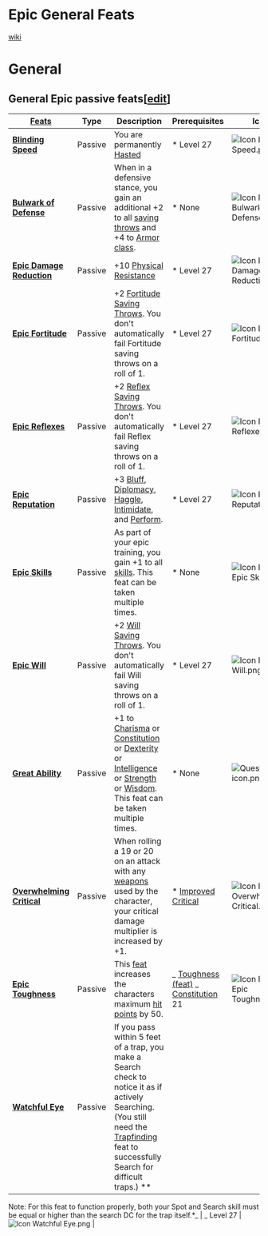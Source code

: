 # Epic General Feats

[wiki](http://ddowiki.com/page/Epic_Feats)

# General

## General Epic passive feats[[edit](http://ddowiki.com/edit/Epic_Feats?section=2 "Edit section: General Epic passive feats")]

| [ ][existingFeat] [Feats][result]                                                                                | Type    | Description                                                                                                                                                                                                                                                                                                                                                                                                                       | Prerequisites                                                                                                                                | Icon                                                                                |
| ---------------------------------------------------------------------------------------------------------------- | ------- | --------------------------------------------------------------------------------------------------------------------------------------------------------------------------------------------------------------------------------------------------------------------------------------------------------------------------------------------------------------------------------------------------------------------------------- | -------------------------------------------------------------------------------------------------------------------------------------------- | ----------------------------------------------------------------------------------- |
| **[Blinding Speed](http://ddowiki.com/page/Blinding_Speed "Blinding Speed")**                                    | Passive | You are permanently [Hasted](http://ddowiki.com/page/Haste "Haste")                                                                                                                                                                                                                                                                                                                                                               | \* Level 27                                                                                                                                  | ![Icon Blinding Speed.png](/images/Icon_Blinding_Speed.png)                         |
| **[Bulwark of Defense](http://ddowiki.com/page/Bulwark_of_Defense "Bulwark of Defense")**                        | Passive | When in a defensive stance, you gain an additional +2 to all [saving throws](http://ddowiki.com/page/Saving_throw "Saving throw") and +4 to [Armor class](http://ddowiki.com/page/Armor_class "Armor class").                                                                                                                                                                                                                     | \* None                                                                                                                                      | ![Icon Feat Bulwark Of Defense.png](/images/Icon_Feat_Bulwark_Of_Defense.png)       |
| **[Epic Damage Reduction](http://ddowiki.com/page/Epic_Damage_Reduction "Epic Damage Reduction")**               | Passive | +10 [Physical Resistance](http://ddowiki.com/page/Physical_Resistance "Physical Resistance")                                                                                                                                                                                                                                                                                                                                      | \* Level 27                                                                                                                                  | ![Icon Epic Damage Reduction.png](/images/Icon_Epic_Damage_Reduction.png)           |
| **[Epic Fortitude](http://ddowiki.com/edit/Epic_Fortitude?redlink=1 "Epic Fortitude (page does not exist)")**    | Passive | +2 [Fortitude](http://ddowiki.com/page/Fortitude "Fortitude") [Saving Throws](http://ddowiki.com/page/Saving_Throw "Saving Throw"). You don't automatically fail Fortitude saving throws on a roll of 1.                                                                                                                                                                                                                          | \* Level 27                                                                                                                                  | ![Icon Epic Fortitude.png](/images/Icon_Epic_Fortitude.png)                         |
| **[Epic Reflexes](http://ddowiki.com/edit/Epic_Reflexes?redlink=1 "Epic Reflexes (page does not exist)")**       | Passive | +2 [Reflex](http://ddowiki.com/page/Reflex "Reflex") [Saving Throws](http://ddowiki.com/page/Saving_Throw "Saving Throw"). You don't automatically fail Reflex saving throws on a roll of 1.                                                                                                                                                                                                                                      | \* Level 27                                                                                                                                  | ![Icon Epic Reflexes.png](/images/Icon_Epic_Reflexes.png)                           |
| **[Epic Reputation](http://ddowiki.com/edit/Epic_Reputation?redlink=1 "Epic Reputation (page does not exist)")** | Passive | +3 [Bluff](http://ddowiki.com/page/Bluff "Bluff"), [Diplomacy](http://ddowiki.com/page/Diplomacy "Diplomacy"), [Haggle](http://ddowiki.com/page/Haggle "Haggle"), [Intimidate](http://ddowiki.com/page/Intimidate "Intimidate"), and [Perform](http://ddowiki.com/page/Perform "Perform").                                                                                                                                        | \* Level 27                                                                                                                                  | ![Icon Epic Reputation.png](/images/Icon_Epic_Reputation.png)                       |
| **[Epic Skills](http://ddowiki.com/page/Epic_Skills "Epic Skills")**                                             | Passive | As part of your epic training, you gain +1 to all [skills](http://ddowiki.com/page/Skills "Skills"). This feat can be taken multiple times.                                                                                                                                                                                                                                                                                       | \* None                                                                                                                                      | ![Icon Feat Epic Skill.png](/images/Icon_Feat_Epic_Skill.png)                       |
| **[Epic Will](http://ddowiki.com/edit/Epic_Will?redlink=1 "Epic Will (page does not exist)")**                   | Passive | +2 [Will](http://ddowiki.com/page/Will "Will") [Saving Throws](http://ddowiki.com/page/Saving_Throw "Saving Throw"). You don't automatically fail Will saving throws on a roll of 1.                                                                                                                                                                                                                                              | \* Level 27                                                                                                                                  | ![Icon Epic Will.png](/images/Icon_Epic_Will.png)                                   |
| **[Great Ability](http://ddowiki.com/page/Great_Ability "Great Ability")**                                       | Passive | +1 to [Charisma](http://ddowiki.com/page/Charisma "Charisma") or [Constitution](http://ddowiki.com/page/Constitution "Constitution") or [Dexterity](http://ddowiki.com/page/Dexterity "Dexterity") or [Intelligence](http://ddowiki.com/page/Intelligence "Intelligence") or [Strength](http://ddowiki.com/page/Strength "Strength") or [Wisdom](http://ddowiki.com/page/Wisdom "Wisdom"). This feat can be taken multiple times. | \* None                                                                                                                                      | ![Question icon.png](/images/Question_icon.png)                                     |
| **[Overwhelming Critical](http://ddowiki.com/page/Overwhelming_Critical "Overwhelming Critical")**               | Passive | When rolling a 19 or 20 on an attack with any [weapons](http://ddowiki.com/page/Weapon "Weapon") used by the character, your critical damage multiplier is increased by +1.                                                                                                                                                                                                                                                       | \* [Improved Critical](http://ddowiki.com/page/Improved_Critical "Improved Critical")                                                        | ![Icon Feat Overwhelming Critical.png](/images/Icon_Feat_Overwhelming_Critical.png) |
| **[Epic Toughness](http://ddowiki.com/page/Epic_Toughness "Epic Toughness")**                                    | Passive | This [feat](http://ddowiki.com/page/Feat "Feat") increases the characters maximum [hit points](http://ddowiki.com/page/Hit_point "Hit point") by 50.                                                                                                                                                                                                                                                                              | _ [Toughness (feat)](http://ddowiki.com/page/Toughness "Toughness") _ [Constitution](http://ddowiki.com/page/Constitution "Constitution") 21 | ![Icon Feat Epic Toughness.png](/images/Icon_Feat_Epic_Toughness.png)               |
| **[Watchful Eye](http://ddowiki.com/edit/Watchful_Eye?redlink=1 "Watchful Eye (page does not exist)")**          | Passive | If you pass within 5 feet of a trap, you make a Search check to notice it as if actively Searching. (You still need the [Trapfinding](http://ddowiki.com/page/Trapfinding "Trapfinding") feat to successfully Search for difficult traps.) \*\*                                                                                                                                                                                   |                                                                                                                                              |                                                                                     |

Note: For this feat to function properly, both your Spot and Search skill must be equal or higher than the search DC for
the trap
itself.\*_ | _ Level 27 | ![Icon Watchful Eye.png](/images/Icon_Watchful_Eye.png) |

[existingFeat]: - "c:verify-rows=#feat:verify()"
[_matchStrategy_]: - "c:matchStrategy=KeyMatch"
[result]: - "?=#feat"
